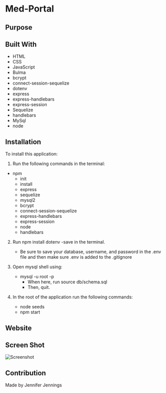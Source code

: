 # Med-Portal

## Purpose


## Built With
* HTML
* CSS
* JavaScript
* Bulma
* bcrypt
* connect-session-sequelize
* dotenv
* express
* express-handlebars
* express-session
* Sequelize
* handlebars
* MySql
* node

## Installation
To install this application: 
1. Run the following commands in the terminal:
 * npm 
    * init 
    * install 
    * express 
    * sequelize 
    * mysql2 
    * bcrypt 
    * connect-session-sequelize 
    * express-handlebars 
    * express-session 
    * node
    * handlebars
2. Run npm install dotenv -save in the terminal.
    * Be sure to save your database, username, and password in the .env file and then make sure .env is added to the .gitignore

3. Open mysql shell using:
    * mysql -u root -p
        * When here, run source db/schema.sql
        * Then, quit.

4. In the root of the application run the following commands:
    * node seeds
    * npm start


## Website


## Screen Shot
![Screenshot]()


## Contribution
Made by Jennifer Jennings